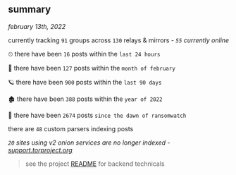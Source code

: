 
## summary
_february 13th, 2022_

currently tracking `91` groups across `130` relays & mirrors - _`55` currently online_

⏲ there have been `16` posts within the `last 24 hours`

🦈 there have been `127` posts within the `month of february`

🪐 there have been `900` posts within the `last 90 days`

🏚 there have been `388` posts within the `year of 2022`

🦕 there have been `2674` posts `since the dawn of ransomwatch`

there are `48` custom parsers indexing posts

_`20` sites using v2 onion services are no longer indexed - [support.torproject.org](https://support.torproject.org/onionservices/v2-deprecation/)_

> see the project [README](https://github.com/thetanz/ransomwatch#ransomwatch--) for backend technicals
